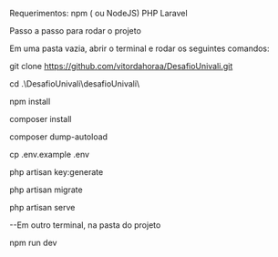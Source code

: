   Requerimentos:
npm ( ou NodeJS)
PHP
Laravel

  Passo a passo para rodar o projeto

Em uma pasta vazia, abrir o terminal e rodar os seguintes comandos:

git clone https://github.com/vitordahoraa/DesafioUnivali.git

cd .\DesafioUnivali\desafioUnivali\

npm install

composer install

composer dump-autoload

cp .env.example .env

php artisan key:generate

php artisan migrate

php artisan serve

--Em outro terminal, na pasta do projeto

npm run dev

